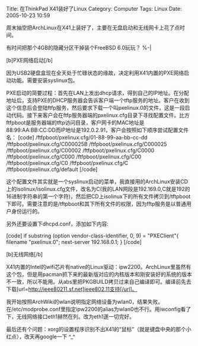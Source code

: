 Title: 在ThinkPad X41装好了Linux
Category: Computer
Tags: Linux
Date: 2005-10-23 10:59



周末抽空把ArchLinux在X41上装好了，主要在无盘启动和无线网卡上花了点时间。

有时间把那个4GB的隐藏分区干掉装个FreeBSD 6.0玩玩？ %-|

[b]PXE网络启动[/b]

因为USB2硬盘盒现在全天处于忙碌状态的缘故，决定利用X41内置的PXE网络启动功能。需要安装syslinux包。

PXE启动的简要过程：首先在LAN上发出dhcp请求，得到自己的IP地址。在分配地址后，支持PXE的DHCP服务器会告诉客户端一个tftp服务的地址。客户在收到这个信息后会登陆ftfp服务，然后要求下载一个叫pxelinux.0的文件，这是一段启动代码。接下来客户会在ftfp服务器端的pxelinux.cfg目录下寻找配置文件。比方ftfpboot是服务器端的tftp访问目录，客户网卡的MAC地址是88:99:AA:BB:CC:DD而IP地址是192.0.2.91，客户会按照如下顺序尝试配置文件名：
[code]
/ftfpboot/pxelinux.cfg/01-88-99-aa-bb-cc-dd
/ftfpboot/pxelinux.cfg/C000025B
/ftfpboot/pxelinux.cfg/C000025
/ftfpboot/pxelinux.cfg/C00002
/ftfpboot/pxelinux.cfg/C0000
/ftfpboot/pxelinux.cfg/C000
/ftfpboot/pxelinux.cfg/C00
/ftfpboot/pxelinux.cfg/C0
/ftfpboot/pxelinux.cfg/C
/ftfpboot/pxelinux.cfg/default
[/code]

这个配置文件其实就是一个syslinux启动的菜单，我直接用的ArchLinux安装CD上的isolinux/isolinux.cfg文件，改名为C(我的LAN网段是192.169.0,C就是192的16进制字符串的第一个字符)，然后把CD上isolinux下的所有文件拷贝到/tftpboot下即可。需要注意的是/tftpboot和其下所有文件的权限，因为fftp服务是以普通用户身份运行的。

另外还要设置下dhcpd.conf，添加如下内容:

[code]
if substring (option vendor-class-identifier, 0, 9) = "PXEClient"{
   filename "pxelinux.0";
   next-server 192.168.0.1;
}
[/code]

[b]无线网络[/b]

X41内置的Intel的wifi芯片有native的Linux驱动：ipw2200。ArchLinux里虽然有这个包，但是用pacman抓下来的最新版对应的内核版本和刚安装好的系统的版本不一致，所以不能用。从abs里把PKGBUILD拷贝过来自己编译即可。编译前先去下载[url=http://ieee80211.sf.net]ieee802.11支持[/url]。

我开始按照ArchWiki的wlan说明指定网络设备为wlan0，结果失败。在/etc/modprobe.conf里指定ipw2200的alias为wlan0也不行。用iwconfig看了下，无线网络接口eth1赫然在列。改为eth1遂一切完好。

最后还有个问题：xorg的设置程序识别不出X41的“鼠标”（就是键盘中央的那个小红点），改天再google一下 ^_^